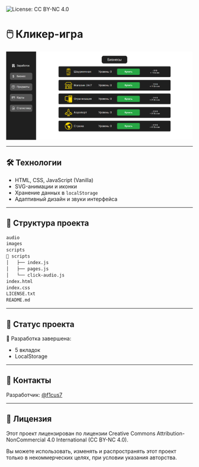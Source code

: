 ![License: CC BY-NC 4.0](https://img.shields.io/badge/License-CC%20BY--NC%204.0-lightgrey.svg)

# 🖱️ Кликер-игра

![Demo Screenshot](./images/preview.png)

---

## 🛠️ Технологии

- HTML, CSS, JavaScript (Vanilla) 
- SVG-анимации и иконки
- Хранение данных в `localStorage`
- Адаптивный дизайн и звуки интерфейса

---

## 📁 Структура проекта

```bash
audio         
images      
scripts        
📁 scripts 
│   ├── index.js
│   ├── pages.js
│   └── click-audio.js 
index.html
index.css
LICENSE.txt
README.md
```

---

## 🐣 Статус проекта

🔧 Разработка завершена:
- 5 вкладок
- LocalStorage

---

## 🤝 Контакты

Разработчик: [@f1cus7](https://github.com/f1cus7)  

---

## 🧾 Лицензия

Этот проект лицензирован по лицензии Creative Commons Attribution-NonCommercial 4.0 International (CC BY-NC 4.0).

Вы можете использовать, изменять и распространять этот проект только в некоммерческих целях, при условии указания авторства.
